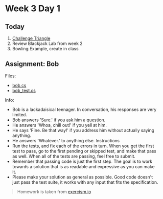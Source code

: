 # Week 3 Day 1 


## Today

1. [Challenge Triangle](challenge_triangle.cs)
2. Review Blackjack Lab from week 2
3. Bowling Example, create in class

## Assignment: Bob

Files:    

* [bob.cs](bob.cs)
* [bob_test.cs](bob_test.cz)

Info:

* Bob is a lackadaisical teenager. In conversation, his responses are very limited.
* Bob answers 'Sure.' if you ask him a question.
* He answers 'Whoa, chill out!' if you yell at him.
* He says 'Fine. Be that way!' if you address him without actually saying anything.
* He answers 'Whatever.' to anything else. Instructions
* Run the tests, and fix each of the errors in turn. When you get the first test to pass, go to the first pending or skipped test, and make that pass as well. When all of the tests are passing, feel free to submit.
* Remember that passing code is just the first step. The goal is to work towards a solution that is as readable and expressive as you can make it.
* Please make your solution as general as possible. Good code doesn't just pass the test suite, it works with any input that fits the specification.

> Homework is taken from [exercism.io](http://exercism.io)
